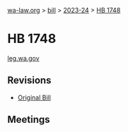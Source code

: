 [wa-law.org](/) > [bill](/bill/) > [2023-24](/bill/2023-24/) > [HB 1748](/bill/2023-24/hb/1748/)

# HB 1748
[leg.wa.gov](https://app.leg.wa.gov/billsummary?BillNumber=1748&Year=2023&Initiative=false)

## Revisions
* [Original Bill](1/)

## Meetings